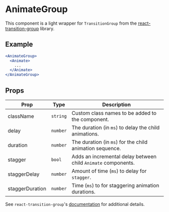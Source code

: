# AnimateGroup

This component is a light wrapper for `TransitionGroup` from the [react-transition-group](https://github.com/reactjs/react-transition-group) library.


## Example

```jsx
<AnimateGroup>
  <Animate>
    ...
  </Animate>
</AnimateGroup>
```


## Props

| Prop | Type | Description |
| --- | --- | --- |
| className | `string` | Custom class names to be added to the component. |
| delay | `number` | The duration (in `ms`) to delay the child animations. |
| duration | `number` | The duration (in `ms`) for the child animation sequence. | 
| stagger | `bool` | Adds an incremental delay between child `Animate` components. |
| staggerDelay | `number` | Amount of time (`ms`) to delay for `stagger`. |
| staggerDuration | `number` | Time (`ms`) to for staggering animation durations. |

See `react-transition-group`'s [documentation](https://reactcommunity.org/react-transition-group/#TransitionGroup) for additional details.
